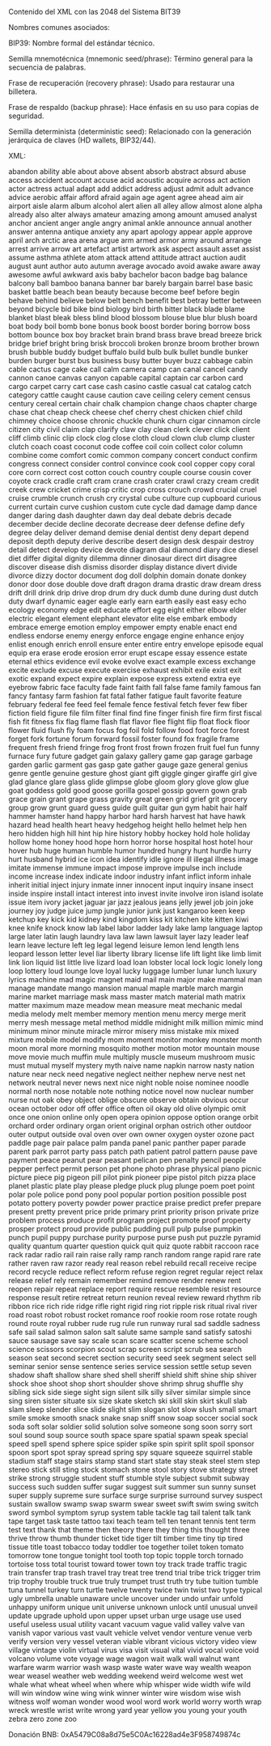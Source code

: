 Contenido del XML con las 2048 del Sistema BIT39

Nombres comunes asociados:

BIP39: Nombre formal del estándar técnico.

Semilla mnemotécnica (mnemonic seed/phrase): Término general para la secuencia de palabras.

Frase de recuperación (recovery phrase): Usado para restaurar una billetera.

Frase de respaldo (backup phrase): Hace énfasis en su uso para copias de seguridad.

Semilla determinista (deterministic seed): Relacionado con la generación jerárquica de claves (HD wallets, BIP32/44).

XML:

<?xml version="1.0" encoding="utf-8"?>
<resources>
    <string-array name="bip39_english">
        <item>abandon</item>
        <item>ability</item>
        <item>able</item>
        <item>about</item>
        <item>above</item>
        <item>absent</item>
        <item>absorb</item>
        <item>abstract</item>
        <item>absurd</item>
        <item>abuse</item>
        <item>access</item>
        <item>accident</item>
        <item>account</item>
        <item>accuse</item>
        <item>acid</item>
        <item>acoustic</item>
        <item>acquire</item>
        <item>across</item>
        <item>act</item>
        <item>action</item>
        <item>actor</item>
        <item>actress</item>
        <item>actual</item>
        <item>adapt</item>
        <item>add</item>
        <item>addict</item>
        <item>address</item>
        <item>adjust</item>
        <item>admit</item>
        <item>adult</item>
        <item>advance</item>
        <item>advice</item>
        <item>aerobic</item>
        <item>affair</item>
        <item>afford</item>
        <item>afraid</item>
        <item>again</item>
        <item>age</item>
        <item>agent</item>
        <item>agree</item>
        <item>ahead</item>
        <item>aim</item>
        <item>air</item>
        <item>airport</item>
        <item>aisle</item>
        <item>alarm</item>
        <item>album</item>
        <item>alcohol</item>
        <item>alert</item>
        <item>alien</item>
        <item>all</item>
        <item>alley</item>
        <item>allow</item>
        <item>almost</item>
        <item>alone</item>
        <item>alpha</item>
        <item>already</item>
        <item>also</item>
        <item>alter</item>
        <item>always</item>
        <item>amateur</item>
        <item>amazing</item>
        <item>among</item>
        <item>amount</item>
        <item>amused</item>
        <item>analyst</item>
        <item>anchor</item>
        <item>ancient</item>
        <item>anger</item>
        <item>angle</item>
        <item>angry</item>
        <item>animal</item>
        <item>ankle</item>
        <item>announce</item>
        <item>annual</item>
        <item>another</item>
        <item>answer</item>
        <item>antenna</item>
        <item>antique</item>
        <item>anxiety</item>
        <item>any</item>
        <item>apart</item>
        <item>apology</item>
        <item>appear</item>
        <item>apple</item>
        <item>approve</item>
        <item>april</item>
        <item>arch</item>
        <item>arctic</item>
        <item>area</item>
        <item>arena</item>
        <item>argue</item>
        <item>arm</item>
        <item>armed</item>
        <item>armor</item>
        <item>army</item>
        <item>around</item>
        <item>arrange</item>
        <item>arrest</item>
        <item>arrive</item>
        <item>arrow</item>
        <item>art</item>
        <item>artefact</item>
        <item>artist</item>
        <item>artwork</item>
        <item>ask</item>
        <item>aspect</item>
        <item>assault</item>
        <item>asset</item>
        <item>assist</item>
        <item>assume</item>
        <item>asthma</item>
        <item>athlete</item>
        <item>atom</item>
        <item>attack</item>
        <item>attend</item>
        <item>attitude</item>
        <item>attract</item>
        <item>auction</item>
        <item>audit</item>
        <item>august</item>
        <item>aunt</item>
        <item>author</item>
        <item>auto</item>
        <item>autumn</item>
        <item>average</item>
        <item>avocado</item>
        <item>avoid</item>
        <item>awake</item>
        <item>aware</item>
        <item>away</item>
        <item>awesome</item>
        <item>awful</item>
        <item>awkward</item>
        <item>axis</item>
        <item>baby</item>
        <item>bachelor</item>
        <item>bacon</item>
        <item>badge</item>
        <item>bag</item>
        <item>balance</item>
        <item>balcony</item>
        <item>ball</item>
        <item>bamboo</item>
        <item>banana</item>
        <item>banner</item>
        <item>bar</item>
        <item>barely</item>
        <item>bargain</item>
        <item>barrel</item>
        <item>base</item>
        <item>basic</item>
        <item>basket</item>
        <item>battle</item>
        <item>beach</item>
        <item>bean</item>
        <item>beauty</item>
        <item>because</item>
        <item>become</item>
        <item>beef</item>
        <item>before</item>
        <item>begin</item>
        <item>behave</item>
        <item>behind</item>
        <item>believe</item>
        <item>below</item>
        <item>belt</item>
        <item>bench</item>
        <item>benefit</item>
        <item>best</item>
        <item>betray</item>
        <item>better</item>
        <item>between</item>
        <item>beyond</item>
        <item>bicycle</item>
        <item>bid</item>
        <item>bike</item>
        <item>bind</item>
        <item>biology</item>
        <item>bird</item>
        <item>birth</item>
        <item>bitter</item>
        <item>black</item>
        <item>blade</item>
        <item>blame</item>
        <item>blanket</item>
        <item>blast</item>
        <item>bleak</item>
        <item>bless</item>
        <item>blind</item>
        <item>blood</item>
        <item>blossom</item>
        <item>blouse</item>
        <item>blue</item>
        <item>blur</item>
        <item>blush</item>
        <item>board</item>
        <item>boat</item>
        <item>body</item>
        <item>boil</item>
        <item>bomb</item>
        <item>bone</item>
        <item>bonus</item>
        <item>book</item>
        <item>boost</item>
        <item>border</item>
        <item>boring</item>
        <item>borrow</item>
        <item>boss</item>
        <item>bottom</item>
        <item>bounce</item>
        <item>box</item>
        <item>boy</item>
        <item>bracket</item>
        <item>brain</item>
        <item>brand</item>
        <item>brass</item>
        <item>brave</item>
        <item>bread</item>
        <item>breeze</item>
        <item>brick</item>
        <item>bridge</item>
        <item>brief</item>
        <item>bright</item>
        <item>bring</item>
        <item>brisk</item>
        <item>broccoli</item>
        <item>broken</item>
        <item>bronze</item>
        <item>broom</item>
        <item>brother</item>
        <item>brown</item>
        <item>brush</item>
        <item>bubble</item>
        <item>buddy</item>
        <item>budget</item>
        <item>buffalo</item>
        <item>build</item>
        <item>bulb</item>
        <item>bulk</item>
        <item>bullet</item>
        <item>bundle</item>
        <item>bunker</item>
        <item>burden</item>
        <item>burger</item>
        <item>burst</item>
        <item>bus</item>
        <item>business</item>
        <item>busy</item>
        <item>butter</item>
        <item>buyer</item>
        <item>buzz</item>
        <item>cabbage</item>
        <item>cabin</item>
        <item>cable</item>
        <item>cactus</item>
        <item>cage</item>
        <item>cake</item>
        <item>call</item>
        <item>calm</item>
        <item>camera</item>
        <item>camp</item>
        <item>can</item>
        <item>canal</item>
        <item>cancel</item>
        <item>candy</item>
        <item>cannon</item>
        <item>canoe</item>
        <item>canvas</item>
        <item>canyon</item>
        <item>capable</item>
        <item>capital</item>
        <item>captain</item>
        <item>car</item>
        <item>carbon</item>
        <item>card</item>
        <item>cargo</item>
        <item>carpet</item>
        <item>carry</item>
        <item>cart</item>
        <item>case</item>
        <item>cash</item>
        <item>casino</item>
        <item>castle</item>
        <item>casual</item>
        <item>cat</item>
        <item>catalog</item>
        <item>catch</item>
        <item>category</item>
        <item>cattle</item>
        <item>caught</item>
        <item>cause</item>
        <item>caution</item>
        <item>cave</item>
        <item>ceiling</item>
        <item>celery</item>
        <item>cement</item>
        <item>census</item>
        <item>century</item>
        <item>cereal</item>
        <item>certain</item>
        <item>chair</item>
        <item>chalk</item>
        <item>champion</item>
        <item>change</item>
        <item>chaos</item>
        <item>chapter</item>
        <item>charge</item>
        <item>chase</item>
        <item>chat</item>
        <item>cheap</item>
        <item>check</item>
        <item>cheese</item>
        <item>chef</item>
        <item>cherry</item>
        <item>chest</item>
        <item>chicken</item>
        <item>chief</item>
        <item>child</item>
        <item>chimney</item>
        <item>choice</item>
        <item>choose</item>
        <item>chronic</item>
        <item>chuckle</item>
        <item>chunk</item>
        <item>churn</item>
        <item>cigar</item>
        <item>cinnamon</item>
        <item>circle</item>
        <item>citizen</item>
        <item>city</item>
        <item>civil</item>
        <item>claim</item>
        <item>clap</item>
        <item>clarify</item>
        <item>claw</item>
        <item>clay</item>
        <item>clean</item>
        <item>clerk</item>
        <item>clever</item>
        <item>click</item>
        <item>client</item>
        <item>cliff</item>
        <item>climb</item>
        <item>clinic</item>
        <item>clip</item>
        <item>clock</item>
        <item>clog</item>
        <item>close</item>
        <item>cloth</item>
        <item>cloud</item>
        <item>clown</item>
        <item>club</item>
        <item>clump</item>
        <item>cluster</item>
        <item>clutch</item>
        <item>coach</item>
        <item>coast</item>
        <item>coconut</item>
        <item>code</item>
        <item>coffee</item>
        <item>coil</item>
        <item>coin</item>
        <item>collect</item>
        <item>color</item>
        <item>column</item>
        <item>combine</item>
        <item>come</item>
        <item>comfort</item>
        <item>comic</item>
        <item>common</item>
        <item>company</item>
        <item>concert</item>
        <item>conduct</item>
        <item>confirm</item>
        <item>congress</item>
        <item>connect</item>
        <item>consider</item>
        <item>control</item>
        <item>convince</item>
        <item>cook</item>
        <item>cool</item>
        <item>copper</item>
        <item>copy</item>
        <item>coral</item>
        <item>core</item>
        <item>corn</item>
        <item>correct</item>
        <item>cost</item>
        <item>cotton</item>
        <item>couch</item>
        <item>country</item>
        <item>couple</item>
        <item>course</item>
        <item>cousin</item>
        <item>cover</item>
        <item>coyote</item>
        <item>crack</item>
        <item>cradle</item>
        <item>craft</item>
        <item>cram</item>
        <item>crane</item>
        <item>crash</item>
        <item>crater</item>
        <item>crawl</item>
        <item>crazy</item>
        <item>cream</item>
        <item>credit</item>
        <item>creek</item>
        <item>crew</item>
        <item>cricket</item>
        <item>crime</item>
        <item>crisp</item>
        <item>critic</item>
        <item>crop</item>
        <item>cross</item>
        <item>crouch</item>
        <item>crowd</item>
        <item>crucial</item>
        <item>cruel</item>
        <item>cruise</item>
        <item>crumble</item>
        <item>crunch</item>
        <item>crush</item>
        <item>cry</item>
        <item>crystal</item>
        <item>cube</item>
        <item>culture</item>
        <item>cup</item>
        <item>cupboard</item>
        <item>curious</item>
        <item>current</item>
        <item>curtain</item>
        <item>curve</item>
        <item>cushion</item>
        <item>custom</item>
        <item>cute</item>
        <item>cycle</item>
        <item>dad</item>
        <item>damage</item>
        <item>damp</item>
        <item>dance</item>
        <item>danger</item>
        <item>daring</item>
        <item>dash</item>
        <item>daughter</item>
        <item>dawn</item>
        <item>day</item>
        <item>deal</item>
        <item>debate</item>
        <item>debris</item>
        <item>decade</item>
        <item>december</item>
        <item>decide</item>
        <item>decline</item>
        <item>decorate</item>
        <item>decrease</item>
        <item>deer</item>
        <item>defense</item>
        <item>define</item>
        <item>defy</item>
        <item>degree</item>
        <item>delay</item>
        <item>deliver</item>
        <item>demand</item>
        <item>demise</item>
        <item>denial</item>
        <item>dentist</item>
        <item>deny</item>
        <item>depart</item>
        <item>depend</item>
        <item>deposit</item>
        <item>depth</item>
        <item>deputy</item>
        <item>derive</item>
        <item>describe</item>
        <item>desert</item>
        <item>design</item>
        <item>desk</item>
        <item>despair</item>
        <item>destroy</item>
        <item>detail</item>
        <item>detect</item>
        <item>develop</item>
        <item>device</item>
        <item>devote</item>
        <item>diagram</item>
        <item>dial</item>
        <item>diamond</item>
        <item>diary</item>
        <item>dice</item>
        <item>diesel</item>
        <item>diet</item>
        <item>differ</item>
        <item>digital</item>
        <item>dignity</item>
        <item>dilemma</item>
        <item>dinner</item>
        <item>dinosaur</item>
        <item>direct</item>
        <item>dirt</item>
        <item>disagree</item>
        <item>discover</item>
        <item>disease</item>
        <item>dish</item>
        <item>dismiss</item>
        <item>disorder</item>
        <item>display</item>
        <item>distance</item>
        <item>divert</item>
        <item>divide</item>
        <item>divorce</item>
        <item>dizzy</item>
        <item>doctor</item>
        <item>document</item>
        <item>dog</item>
        <item>doll</item>
        <item>dolphin</item>
        <item>domain</item>
        <item>donate</item>
        <item>donkey</item>
        <item>donor</item>
        <item>door</item>
        <item>dose</item>
        <item>double</item>
        <item>dove</item>
        <item>draft</item>
        <item>dragon</item>
        <item>drama</item>
        <item>drastic</item>
        <item>draw</item>
        <item>dream</item>
        <item>dress</item>
        <item>drift</item>
        <item>drill</item>
        <item>drink</item>
        <item>drip</item>
        <item>drive</item>
        <item>drop</item>
        <item>drum</item>
        <item>dry</item>
        <item>duck</item>
        <item>dumb</item>
        <item>dune</item>
        <item>during</item>
        <item>dust</item>
        <item>dutch</item>
        <item>duty</item>
        <item>dwarf</item>
        <item>dynamic</item>
        <item>eager</item>
        <item>eagle</item>
        <item>early</item>
        <item>earn</item>
        <item>earth</item>
        <item>easily</item>
        <item>east</item>
        <item>easy</item>
        <item>echo</item>
        <item>ecology</item>
        <item>economy</item>
        <item>edge</item>
        <item>edit</item>
        <item>educate</item>
        <item>effort</item>
        <item>egg</item>
        <item>eight</item>
        <item>either</item>
        <item>elbow</item>
        <item>elder</item>
        <item>electric</item>
        <item>elegant</item>
        <item>element</item>
        <item>elephant</item>
        <item>elevator</item>
        <item>elite</item>
        <item>else</item>
        <item>embark</item>
        <item>embody</item>
        <item>embrace</item>
        <item>emerge</item>
        <item>emotion</item>
        <item>employ</item>
        <item>empower</item>
        <item>empty</item>
        <item>enable</item>
        <item>enact</item>
        <item>end</item>
        <item>endless</item>
        <item>endorse</item>
        <item>enemy</item>
        <item>energy</item>
        <item>enforce</item>
        <item>engage</item>
        <item>engine</item>
        <item>enhance</item>
        <item>enjoy</item>
        <item>enlist</item>
        <item>enough</item>
        <item>enrich</item>
        <item>enroll</item>
        <item>ensure</item>
        <item>enter</item>
        <item>entire</item>
        <item>entry</item>
        <item>envelope</item>
        <item>episode</item>
        <item>equal</item>
        <item>equip</item>
        <item>era</item>
        <item>erase</item>
        <item>erode</item>
        <item>erosion</item>
        <item>error</item>
        <item>erupt</item>
        <item>escape</item>
        <item>essay</item>
        <item>essence</item>
        <item>estate</item>
        <item>eternal</item>
        <item>ethics</item>
        <item>evidence</item>
        <item>evil</item>
        <item>evoke</item>
        <item>evolve</item>
        <item>exact</item>
        <item>example</item>
        <item>excess</item>
        <item>exchange</item>
        <item>excite</item>
        <item>exclude</item>
        <item>excuse</item>
        <item>execute</item>
        <item>exercise</item>
        <item>exhaust</item>
        <item>exhibit</item>
        <item>exile</item>
        <item>exist</item>
        <item>exit</item>
        <item>exotic</item>
        <item>expand</item>
        <item>expect</item>
        <item>expire</item>
        <item>explain</item>
        <item>expose</item>
        <item>express</item>
        <item>extend</item>
        <item>extra</item>
        <item>eye</item>
        <item>eyebrow</item>
        <item>fabric</item>
        <item>face</item>
        <item>faculty</item>
        <item>fade</item>
        <item>faint</item>
        <item>faith</item>
        <item>fall</item>
        <item>false</item>
        <item>fame</item>
        <item>family</item>
        <item>famous</item>
        <item>fan</item>
        <item>fancy</item>
        <item>fantasy</item>
        <item>farm</item>
        <item>fashion</item>
        <item>fat</item>
        <item>fatal</item>
        <item>father</item>
        <item>fatigue</item>
        <item>fault</item>
        <item>favorite</item>
        <item>feature</item>
        <item>february</item>
        <item>federal</item>
        <item>fee</item>
        <item>feed</item>
        <item>feel</item>
        <item>female</item>
        <item>fence</item>
        <item>festival</item>
        <item>fetch</item>
        <item>fever</item>
        <item>few</item>
        <item>fiber</item>
        <item>fiction</item>
        <item>field</item>
        <item>figure</item>
        <item>file</item>
        <item>film</item>
        <item>filter</item>
        <item>final</item>
        <item>find</item>
        <item>fine</item>
        <item>finger</item>
        <item>finish</item>
        <item>fire</item>
        <item>firm</item>
        <item>first</item>
        <item>fiscal</item>
        <item>fish</item>
        <item>fit</item>
        <item>fitness</item>
        <item>fix</item>
        <item>flag</item>
        <item>flame</item>
        <item>flash</item>
        <item>flat</item>
        <item>flavor</item>
        <item>flee</item>
        <item>flight</item>
        <item>flip</item>
        <item>float</item>
        <item>flock</item>
        <item>floor</item>
        <item>flower</item>
        <item>fluid</item>
        <item>flush</item>
        <item>fly</item>
        <item>foam</item>
        <item>focus</item>
        <item>fog</item>
        <item>foil</item>
        <item>fold</item>
        <item>follow</item>
        <item>food</item>
        <item>foot</item>
        <item>force</item>
        <item>forest</item>
        <item>forget</item>
        <item>fork</item>
        <item>fortune</item>
        <item>forum</item>
        <item>forward</item>
        <item>fossil</item>
        <item>foster</item>
        <item>found</item>
        <item>fox</item>
        <item>fragile</item>
        <item>frame</item>
        <item>frequent</item>
        <item>fresh</item>
        <item>friend</item>
        <item>fringe</item>
        <item>frog</item>
        <item>front</item>
        <item>frost</item>
        <item>frown</item>
        <item>frozen</item>
        <item>fruit</item>
        <item>fuel</item>
        <item>fun</item>
        <item>funny</item>
        <item>furnace</item>
        <item>fury</item>
        <item>future</item>
        <item>gadget</item>
        <item>gain</item>
        <item>galaxy</item>
        <item>gallery</item>
        <item>game</item>
        <item>gap</item>
        <item>garage</item>
        <item>garbage</item>
        <item>garden</item>
        <item>garlic</item>
        <item>garment</item>
        <item>gas</item>
        <item>gasp</item>
        <item>gate</item>
        <item>gather</item>
        <item>gauge</item>
        <item>gaze</item>
        <item>general</item>
        <item>genius</item>
        <item>genre</item>
        <item>gentle</item>
        <item>genuine</item>
        <item>gesture</item>
        <item>ghost</item>
        <item>giant</item>
        <item>gift</item>
        <item>giggle</item>
        <item>ginger</item>
        <item>giraffe</item>
        <item>girl</item>
        <item>give</item>
        <item>glad</item>
        <item>glance</item>
        <item>glare</item>
        <item>glass</item>
        <item>glide</item>
        <item>glimpse</item>
        <item>globe</item>
        <item>gloom</item>
        <item>glory</item>
        <item>glove</item>
        <item>glow</item>
        <item>glue</item>
        <item>goat</item>
        <item>goddess</item>
        <item>gold</item>
        <item>good</item>
        <item>goose</item>
        <item>gorilla</item>
        <item>gospel</item>
        <item>gossip</item>
        <item>govern</item>
        <item>gown</item>
        <item>grab</item>
        <item>grace</item>
        <item>grain</item>
        <item>grant</item>
        <item>grape</item>
        <item>grass</item>
        <item>gravity</item>
        <item>great</item>
        <item>green</item>
        <item>grid</item>
        <item>grief</item>
        <item>grit</item>
        <item>grocery</item>
        <item>group</item>
        <item>grow</item>
        <item>grunt</item>
        <item>guard</item>
        <item>guess</item>
        <item>guide</item>
        <item>guilt</item>
        <item>guitar</item>
        <item>gun</item>
        <item>gym</item>
        <item>habit</item>
        <item>hair</item>
        <item>half</item>
        <item>hammer</item>
        <item>hamster</item>
        <item>hand</item>
        <item>happy</item>
        <item>harbor</item>
        <item>hard</item>
        <item>harsh</item>
        <item>harvest</item>
        <item>hat</item>
        <item>have</item>
        <item>hawk</item>
        <item>hazard</item>
        <item>head</item>
        <item>health</item>
        <item>heart</item>
        <item>heavy</item>
        <item>hedgehog</item>
        <item>height</item>
        <item>hello</item>
        <item>helmet</item>
        <item>help</item>
        <item>hen</item>
        <item>hero</item>
        <item>hidden</item>
        <item>high</item>
        <item>hill</item>
        <item>hint</item>
        <item>hip</item>
        <item>hire</item>
        <item>history</item>
        <item>hobby</item>
        <item>hockey</item>
        <item>hold</item>
        <item>hole</item>
        <item>holiday</item>
        <item>hollow</item>
        <item>home</item>
        <item>honey</item>
        <item>hood</item>
        <item>hope</item>
        <item>horn</item>
        <item>horror</item>
        <item>horse</item>
        <item>hospital</item>
        <item>host</item>
        <item>hotel</item>
        <item>hour</item>
        <item>hover</item>
        <item>hub</item>
        <item>huge</item>
        <item>human</item>
        <item>humble</item>
        <item>humor</item>
        <item>hundred</item>
        <item>hungry</item>
        <item>hunt</item>
        <item>hurdle</item>
        <item>hurry</item>
        <item>hurt</item>
        <item>husband</item>
        <item>hybrid</item>
        <item>ice</item>
        <item>icon</item>
        <item>idea</item>
        <item>identify</item>
        <item>idle</item>
        <item>ignore</item>
        <item>ill</item>
        <item>illegal</item>
        <item>illness</item>
        <item>image</item>
        <item>imitate</item>
        <item>immense</item>
        <item>immune</item>
        <item>impact</item>
        <item>impose</item>
        <item>improve</item>
        <item>impulse</item>
        <item>inch</item>
        <item>include</item>
        <item>income</item>
        <item>increase</item>
        <item>index</item>
        <item>indicate</item>
        <item>indoor</item>
        <item>industry</item>
        <item>infant</item>
        <item>inflict</item>
        <item>inform</item>
        <item>inhale</item>
        <item>inherit</item>
        <item>initial</item>
        <item>inject</item>
        <item>injury</item>
        <item>inmate</item>
        <item>inner</item>
        <item>innocent</item>
        <item>input</item>
        <item>inquiry</item>
        <item>insane</item>
        <item>insect</item>
        <item>inside</item>
        <item>inspire</item>
        <item>install</item>
        <item>intact</item>
        <item>interest</item>
        <item>into</item>
        <item>invest</item>
        <item>invite</item>
        <item>involve</item>
        <item>iron</item>
        <item>island</item>
        <item>isolate</item>
        <item>issue</item>
        <item>item</item>
        <item>ivory</item>
        <item>jacket</item>
        <item>jaguar</item>
        <item>jar</item>
        <item>jazz</item>
        <item>jealous</item>
        <item>jeans</item>
        <item>jelly</item>
        <item>jewel</item>
        <item>job</item>
        <item>join</item>
        <item>joke</item>
        <item>journey</item>
        <item>joy</item>
        <item>judge</item>
        <item>juice</item>
        <item>jump</item>
        <item>jungle</item>
        <item>junior</item>
        <item>junk</item>
        <item>just</item>
        <item>kangaroo</item>
        <item>keen</item>
        <item>keep</item>
        <item>ketchup</item>
        <item>key</item>
        <item>kick</item>
        <item>kid</item>
        <item>kidney</item>
        <item>kind</item>
        <item>kingdom</item>
        <item>kiss</item>
        <item>kit</item>
        <item>kitchen</item>
        <item>kite</item>
        <item>kitten</item>
        <item>kiwi</item>
        <item>knee</item>
        <item>knife</item>
        <item>knock</item>
        <item>know</item>
        <item>lab</item>
        <item>label</item>
        <item>labor</item>
        <item>ladder</item>
        <item>lady</item>
        <item>lake</item>
        <item>lamp</item>
        <item>language</item>
        <item>laptop</item>
        <item>large</item>
        <item>later</item>
        <item>latin</item>
        <item>laugh</item>
        <item>laundry</item>
        <item>lava</item>
        <item>law</item>
        <item>lawn</item>
        <item>lawsuit</item>
        <item>layer</item>
        <item>lazy</item>
        <item>leader</item>
        <item>leaf</item>
        <item>learn</item>
        <item>leave</item>
        <item>lecture</item>
        <item>left</item>
        <item>leg</item>
        <item>legal</item>
        <item>legend</item>
        <item>leisure</item>
        <item>lemon</item>
        <item>lend</item>
        <item>length</item>
        <item>lens</item>
        <item>leopard</item>
        <item>lesson</item>
        <item>letter</item>
        <item>level</item>
        <item>liar</item>
        <item>liberty</item>
        <item>library</item>
        <item>license</item>
        <item>life</item>
        <item>lift</item>
        <item>light</item>
        <item>like</item>
        <item>limb</item>
        <item>limit</item>
        <item>link</item>
        <item>lion</item>
        <item>liquid</item>
        <item>list</item>
        <item>little</item>
        <item>live</item>
        <item>lizard</item>
        <item>load</item>
        <item>loan</item>
        <item>lobster</item>
        <item>local</item>
        <item>lock</item>
        <item>logic</item>
        <item>lonely</item>
        <item>long</item>
        <item>loop</item>
        <item>lottery</item>
        <item>loud</item>
        <item>lounge</item>
        <item>love</item>
        <item>loyal</item>
        <item>lucky</item>
        <item>luggage</item>
        <item>lumber</item>
        <item>lunar</item>
        <item>lunch</item>
        <item>luxury</item>
        <item>lyrics</item>
        <item>machine</item>
        <item>mad</item>
        <item>magic</item>
        <item>magnet</item>
        <item>maid</item>
        <item>mail</item>
        <item>main</item>
        <item>major</item>
        <item>make</item>
        <item>mammal</item>
        <item>man</item>
        <item>manage</item>
        <item>mandate</item>
        <item>mango</item>
        <item>mansion</item>
        <item>manual</item>
        <item>maple</item>
        <item>marble</item>
        <item>march</item>
        <item>margin</item>
        <item>marine</item>
        <item>market</item>
        <item>marriage</item>
        <item>mask</item>
        <item>mass</item>
        <item>master</item>
        <item>match</item>
        <item>material</item>
        <item>math</item>
        <item>matrix</item>
        <item>matter</item>
        <item>maximum</item>
        <item>maze</item>
        <item>meadow</item>
        <item>mean</item>
        <item>measure</item>
        <item>meat</item>
        <item>mechanic</item>
        <item>medal</item>
        <item>media</item>
        <item>melody</item>
        <item>melt</item>
        <item>member</item>
        <item>memory</item>
        <item>mention</item>
        <item>menu</item>
        <item>mercy</item>
        <item>merge</item>
        <item>merit</item>
        <item>merry</item>
        <item>mesh</item>
        <item>message</item>
        <item>metal</item>
        <item>method</item>
        <item>middle</item>
        <item>midnight</item>
        <item>milk</item>
        <item>million</item>
        <item>mimic</item>
        <item>mind</item>
        <item>minimum</item>
        <item>minor</item>
        <item>minute</item>
        <item>miracle</item>
        <item>mirror</item>
        <item>misery</item>
        <item>miss</item>
        <item>mistake</item>
        <item>mix</item>
        <item>mixed</item>
        <item>mixture</item>
        <item>mobile</item>
        <item>model</item>
        <item>modify</item>
        <item>mom</item>
        <item>moment</item>
        <item>monitor</item>
        <item>monkey</item>
        <item>monster</item>
        <item>month</item>
        <item>moon</item>
        <item>moral</item>
        <item>more</item>
        <item>morning</item>
        <item>mosquito</item>
        <item>mother</item>
        <item>motion</item>
        <item>motor</item>
        <item>mountain</item>
        <item>mouse</item>
        <item>move</item>
        <item>movie</item>
        <item>much</item>
        <item>muffin</item>
        <item>mule</item>
        <item>multiply</item>
        <item>muscle</item>
        <item>museum</item>
        <item>mushroom</item>
        <item>music</item>
        <item>must</item>
        <item>mutual</item>
        <item>myself</item>
        <item>mystery</item>
        <item>myth</item>
        <item>naive</item>
        <item>name</item>
        <item>napkin</item>
        <item>narrow</item>
        <item>nasty</item>
        <item>nation</item>
        <item>nature</item>
        <item>near</item>
        <item>neck</item>
        <item>need</item>
        <item>negative</item>
        <item>neglect</item>
        <item>neither</item>
        <item>nephew</item>
        <item>nerve</item>
        <item>nest</item>
        <item>net</item>
        <item>network</item>
        <item>neutral</item>
        <item>never</item>
        <item>news</item>
        <item>next</item>
        <item>nice</item>
        <item>night</item>
        <item>noble</item>
        <item>noise</item>
        <item>nominee</item>
        <item>noodle</item>
        <item>normal</item>
        <item>north</item>
        <item>nose</item>
        <item>notable</item>
        <item>note</item>
        <item>nothing</item>
        <item>notice</item>
        <item>novel</item>
        <item>now</item>
        <item>nuclear</item>
        <item>number</item>
        <item>nurse</item>
        <item>nut</item>
        <item>oak</item>
        <item>obey</item>
        <item>object</item>
        <item>oblige</item>
        <item>obscure</item>
        <item>observe</item>
        <item>obtain</item>
        <item>obvious</item>
        <item>occur</item>
        <item>ocean</item>
        <item>october</item>
        <item>odor</item>
        <item>off</item>
        <item>offer</item>
        <item>office</item>
        <item>often</item>
        <item>oil</item>
        <item>okay</item>
        <item>old</item>
        <item>olive</item>
        <item>olympic</item>
        <item>omit</item>
        <item>once</item>
        <item>one</item>
        <item>onion</item>
        <item>online</item>
        <item>only</item>
        <item>open</item>
        <item>opera</item>
        <item>opinion</item>
        <item>oppose</item>
        <item>option</item>
        <item>orange</item>
        <item>orbit</item>
        <item>orchard</item>
        <item>order</item>
        <item>ordinary</item>
        <item>organ</item>
        <item>orient</item>
        <item>original</item>
        <item>orphan</item>
        <item>ostrich</item>
        <item>other</item>
        <item>outdoor</item>
        <item>outer</item>
        <item>output</item>
        <item>outside</item>
        <item>oval</item>
        <item>oven</item>
        <item>over</item>
        <item>own</item>
        <item>owner</item>
        <item>oxygen</item>
        <item>oyster</item>
        <item>ozone</item>
        <item>pact</item>
        <item>paddle</item>
        <item>page</item>
        <item>pair</item>
        <item>palace</item>
        <item>palm</item>
        <item>panda</item>
        <item>panel</item>
        <item>panic</item>
        <item>panther</item>
        <item>paper</item>
        <item>parade</item>
        <item>parent</item>
        <item>park</item>
        <item>parrot</item>
        <item>party</item>
        <item>pass</item>
        <item>patch</item>
        <item>path</item>
        <item>patient</item>
        <item>patrol</item>
        <item>pattern</item>
        <item>pause</item>
        <item>pave</item>
        <item>payment</item>
        <item>peace</item>
        <item>peanut</item>
        <item>pear</item>
        <item>peasant</item>
        <item>pelican</item>
        <item>pen</item>
        <item>penalty</item>
        <item>pencil</item>
        <item>people</item>
        <item>pepper</item>
        <item>perfect</item>
        <item>permit</item>
        <item>person</item>
        <item>pet</item>
        <item>phone</item>
        <item>photo</item>
        <item>phrase</item>
        <item>physical</item>
        <item>piano</item>
        <item>picnic</item>
        <item>picture</item>
        <item>piece</item>
        <item>pig</item>
        <item>pigeon</item>
        <item>pill</item>
        <item>pilot</item>
        <item>pink</item>
        <item>pioneer</item>
        <item>pipe</item>
        <item>pistol</item>
        <item>pitch</item>
        <item>pizza</item>
        <item>place</item>
        <item>planet</item>
        <item>plastic</item>
        <item>plate</item>
        <item>play</item>
        <item>please</item>
        <item>pledge</item>
        <item>pluck</item>
        <item>plug</item>
        <item>plunge</item>
        <item>poem</item>
        <item>poet</item>
        <item>point</item>
        <item>polar</item>
        <item>pole</item>
        <item>police</item>
        <item>pond</item>
        <item>pony</item>
        <item>pool</item>
        <item>popular</item>
        <item>portion</item>
        <item>position</item>
        <item>possible</item>
        <item>post</item>
        <item>potato</item>
        <item>pottery</item>
        <item>poverty</item>
        <item>powder</item>
        <item>power</item>
        <item>practice</item>
        <item>praise</item>
        <item>predict</item>
        <item>prefer</item>
        <item>prepare</item>
        <item>present</item>
        <item>pretty</item>
        <item>prevent</item>
        <item>price</item>
        <item>pride</item>
        <item>primary</item>
        <item>print</item>
        <item>priority</item>
        <item>prison</item>
        <item>private</item>
        <item>prize</item>
        <item>problem</item>
        <item>process</item>
        <item>produce</item>
        <item>profit</item>
        <item>program</item>
        <item>project</item>
        <item>promote</item>
        <item>proof</item>
        <item>property</item>
        <item>prosper</item>
        <item>protect</item>
        <item>proud</item>
        <item>provide</item>
        <item>public</item>
        <item>pudding</item>
        <item>pull</item>
        <item>pulp</item>
        <item>pulse</item>
        <item>pumpkin</item>
        <item>punch</item>
        <item>pupil</item>
        <item>puppy</item>
        <item>purchase</item>
        <item>purity</item>
        <item>purpose</item>
        <item>purse</item>
        <item>push</item>
        <item>put</item>
        <item>puzzle</item>
        <item>pyramid</item>
        <item>quality</item>
        <item>quantum</item>
        <item>quarter</item>
        <item>question</item>
        <item>quick</item>
        <item>quit</item>
        <item>quiz</item>
        <item>quote</item>
        <item>rabbit</item>
        <item>raccoon</item>
        <item>race</item>
        <item>rack</item>
        <item>radar</item>
        <item>radio</item>
        <item>rail</item>
        <item>rain</item>
        <item>raise</item>
        <item>rally</item>
        <item>ramp</item>
        <item>ranch</item>
        <item>random</item>
        <item>range</item>
        <item>rapid</item>
        <item>rare</item>
        <item>rate</item>
        <item>rather</item>
        <item>raven</item>
        <item>raw</item>
        <item>razor</item>
        <item>ready</item>
        <item>real</item>
        <item>reason</item>
        <item>rebel</item>
        <item>rebuild</item>
        <item>recall</item>
        <item>receive</item>
        <item>recipe</item>
        <item>record</item>
        <item>recycle</item>
        <item>reduce</item>
        <item>reflect</item>
        <item>reform</item>
        <item>refuse</item>
        <item>region</item>
        <item>regret</item>
        <item>regular</item>
        <item>reject</item>
        <item>relax</item>
        <item>release</item>
        <item>relief</item>
        <item>rely</item>
        <item>remain</item>
        <item>remember</item>
        <item>remind</item>
        <item>remove</item>
        <item>render</item>
        <item>renew</item>
        <item>rent</item>
        <item>reopen</item>
        <item>repair</item>
        <item>repeat</item>
        <item>replace</item>
        <item>report</item>
        <item>require</item>
        <item>rescue</item>
        <item>resemble</item>
        <item>resist</item>
        <item>resource</item>
        <item>response</item>
        <item>result</item>
        <item>retire</item>
        <item>retreat</item>
        <item>return</item>
        <item>reunion</item>
        <item>reveal</item>
        <item>review</item>
        <item>reward</item>
        <item>rhythm</item>
        <item>rib</item>
        <item>ribbon</item>
        <item>rice</item>
        <item>rich</item>
        <item>ride</item>
        <item>ridge</item>
        <item>rifle</item>
        <item>right</item>
        <item>rigid</item>
        <item>ring</item>
        <item>riot</item>
        <item>ripple</item>
        <item>risk</item>
        <item>ritual</item>
        <item>rival</item>
        <item>river</item>
        <item>road</item>
        <item>roast</item>
        <item>robot</item>
        <item>robust</item>
        <item>rocket</item>
        <item>romance</item>
        <item>roof</item>
        <item>rookie</item>
        <item>room</item>
        <item>rose</item>
        <item>rotate</item>
        <item>rough</item>
        <item>round</item>
        <item>route</item>
        <item>royal</item>
        <item>rubber</item>
        <item>rude</item>
        <item>rug</item>
        <item>rule</item>
        <item>run</item>
        <item>runway</item>
        <item>rural</item>
        <item>sad</item>
        <item>saddle</item>
        <item>sadness</item>
        <item>safe</item>
        <item>sail</item>
        <item>salad</item>
        <item>salmon</item>
        <item>salon</item>
        <item>salt</item>
        <item>salute</item>
        <item>same</item>
        <item>sample</item>
        <item>sand</item>
        <item>satisfy</item>
        <item>satoshi</item>
        <item>sauce</item>
        <item>sausage</item>
        <item>save</item>
        <item>say</item>
        <item>scale</item>
        <item>scan</item>
        <item>scare</item>
        <item>scatter</item>
        <item>scene</item>
        <item>scheme</item>
        <item>school</item>
        <item>science</item>
        <item>scissors</item>
        <item>scorpion</item>
        <item>scout</item>
        <item>scrap</item>
        <item>screen</item>
        <item>script</item>
        <item>scrub</item>
        <item>sea</item>
        <item>search</item>
        <item>season</item>
        <item>seat</item>
        <item>second</item>
        <item>secret</item>
        <item>section</item>
        <item>security</item>
        <item>seed</item>
        <item>seek</item>
        <item>segment</item>
        <item>select</item>
        <item>sell</item>
        <item>seminar</item>
        <item>senior</item>
        <item>sense</item>
        <item>sentence</item>
        <item>series</item>
        <item>service</item>
        <item>session</item>
        <item>settle</item>
        <item>setup</item>
        <item>seven</item>
        <item>shadow</item>
        <item>shaft</item>
        <item>shallow</item>
        <item>share</item>
        <item>shed</item>
        <item>shell</item>
        <item>sheriff</item>
        <item>shield</item>
        <item>shift</item>
        <item>shine</item>
        <item>ship</item>
        <item>shiver</item>
        <item>shock</item>
        <item>shoe</item>
        <item>shoot</item>
        <item>shop</item>
        <item>short</item>
        <item>shoulder</item>
        <item>shove</item>
        <item>shrimp</item>
        <item>shrug</item>
        <item>shuffle</item>
        <item>shy</item>
        <item>sibling</item>
        <item>sick</item>
        <item>side</item>
        <item>siege</item>
        <item>sight</item>
        <item>sign</item>
        <item>silent</item>
        <item>silk</item>
        <item>silly</item>
        <item>silver</item>
        <item>similar</item>
        <item>simple</item>
        <item>since</item>
        <item>sing</item>
        <item>siren</item>
        <item>sister</item>
        <item>situate</item>
        <item>six</item>
        <item>size</item>
        <item>skate</item>
        <item>sketch</item>
        <item>ski</item>
        <item>skill</item>
        <item>skin</item>
        <item>skirt</item>
        <item>skull</item>
        <item>slab</item>
        <item>slam</item>
        <item>sleep</item>
        <item>slender</item>
        <item>slice</item>
        <item>slide</item>
        <item>slight</item>
        <item>slim</item>
        <item>slogan</item>
        <item>slot</item>
        <item>slow</item>
        <item>slush</item>
        <item>small</item>
        <item>smart</item>
        <item>smile</item>
        <item>smoke</item>
        <item>smooth</item>
        <item>snack</item>
        <item>snake</item>
        <item>snap</item>
        <item>sniff</item>
        <item>snow</item>
        <item>soap</item>
        <item>soccer</item>
        <item>social</item>
        <item>sock</item>
        <item>soda</item>
        <item>soft</item>
        <item>solar</item>
        <item>soldier</item>
        <item>solid</item>
        <item>solution</item>
        <item>solve</item>
        <item>someone</item>
        <item>song</item>
        <item>soon</item>
        <item>sorry</item>
        <item>sort</item>
        <item>soul</item>
        <item>sound</item>
        <item>soup</item>
        <item>source</item>
        <item>south</item>
        <item>space</item>
        <item>spare</item>
        <item>spatial</item>
        <item>spawn</item>
        <item>speak</item>
        <item>special</item>
        <item>speed</item>
        <item>spell</item>
        <item>spend</item>
        <item>sphere</item>
        <item>spice</item>
        <item>spider</item>
        <item>spike</item>
        <item>spin</item>
        <item>spirit</item>
        <item>split</item>
        <item>spoil</item>
        <item>sponsor</item>
        <item>spoon</item>
        <item>sport</item>
        <item>spot</item>
        <item>spray</item>
        <item>spread</item>
        <item>spring</item>
        <item>spy</item>
        <item>square</item>
        <item>squeeze</item>
        <item>squirrel</item>
        <item>stable</item>
        <item>stadium</item>
        <item>staff</item>
        <item>stage</item>
        <item>stairs</item>
        <item>stamp</item>
        <item>stand</item>
        <item>start</item>
        <item>state</item>
        <item>stay</item>
        <item>steak</item>
        <item>steel</item>
        <item>stem</item>
        <item>step</item>
        <item>stereo</item>
        <item>stick</item>
        <item>still</item>
        <item>sting</item>
        <item>stock</item>
        <item>stomach</item>
        <item>stone</item>
        <item>stool</item>
        <item>story</item>
        <item>stove</item>
        <item>strategy</item>
        <item>street</item>
        <item>strike</item>
        <item>strong</item>
        <item>struggle</item>
        <item>student</item>
        <item>stuff</item>
        <item>stumble</item>
        <item>style</item>
        <item>subject</item>
        <item>submit</item>
        <item>subway</item>
        <item>success</item>
        <item>such</item>
        <item>sudden</item>
        <item>suffer</item>
        <item>sugar</item>
        <item>suggest</item>
        <item>suit</item>
        <item>summer</item>
        <item>sun</item>
        <item>sunny</item>
        <item>sunset</item>
        <item>super</item>
        <item>supply</item>
        <item>supreme</item>
        <item>sure</item>
        <item>surface</item>
        <item>surge</item>
        <item>surprise</item>
        <item>surround</item>
        <item>survey</item>
        <item>suspect</item>
        <item>sustain</item>
        <item>swallow</item>
        <item>swamp</item>
        <item>swap</item>
        <item>swarm</item>
        <item>swear</item>
        <item>sweet</item>
        <item>swift</item>
        <item>swim</item>
        <item>swing</item>
        <item>switch</item>
        <item>sword</item>
        <item>symbol</item>
        <item>symptom</item>
        <item>syrup</item>
        <item>system</item>
        <item>table</item>
        <item>tackle</item>
        <item>tag</item>
        <item>tail</item>
        <item>talent</item>
        <item>talk</item>
        <item>tank</item>
        <item>tape</item>
        <item>target</item>
        <item>task</item>
        <item>taste</item>
        <item>tattoo</item>
        <item>taxi</item>
        <item>teach</item>
        <item>team</item>
        <item>tell</item>
        <item>ten</item>
        <item>tenant</item>
        <item>tennis</item>
        <item>tent</item>
        <item>term</item>
        <item>test</item>
        <item>text</item>
        <item>thank</item>
        <item>that</item>
        <item>theme</item>
        <item>then</item>
        <item>theory</item>
        <item>there</item>
        <item>they</item>
        <item>thing</item>
        <item>this</item>
        <item>thought</item>
        <item>three</item>
        <item>thrive</item>
        <item>throw</item>
        <item>thumb</item>
        <item>thunder</item>
        <item>ticket</item>
        <item>tide</item>
        <item>tiger</item>
        <item>tilt</item>
        <item>timber</item>
        <item>time</item>
        <item>tiny</item>
        <item>tip</item>
        <item>tired</item>
        <item>tissue</item>
        <item>title</item>
        <item>toast</item>
        <item>tobacco</item>
        <item>today</item>
        <item>toddler</item>
        <item>toe</item>
        <item>together</item>
        <item>toilet</item>
        <item>token</item>
        <item>tomato</item>
        <item>tomorrow</item>
        <item>tone</item>
        <item>tongue</item>
        <item>tonight</item>
        <item>tool</item>
        <item>tooth</item>
        <item>top</item>
        <item>topic</item>
        <item>topple</item>
        <item>torch</item>
        <item>tornado</item>
        <item>tortoise</item>
        <item>toss</item>
        <item>total</item>
        <item>tourist</item>
        <item>toward</item>
        <item>tower</item>
        <item>town</item>
        <item>toy</item>
        <item>track</item>
        <item>trade</item>
        <item>traffic</item>
        <item>tragic</item>
        <item>train</item>
        <item>transfer</item>
        <item>trap</item>
        <item>trash</item>
        <item>travel</item>
        <item>tray</item>
        <item>treat</item>
        <item>tree</item>
        <item>trend</item>
        <item>trial</item>
        <item>tribe</item>
        <item>trick</item>
        <item>trigger</item>
        <item>trim</item>
        <item>trip</item>
        <item>trophy</item>
        <item>trouble</item>
        <item>truck</item>
        <item>true</item>
        <item>truly</item>
        <item>trumpet</item>
        <item>trust</item>
        <item>truth</item>
        <item>try</item>
        <item>tube</item>
        <item>tuition</item>
        <item>tumble</item>
        <item>tuna</item>
        <item>tunnel</item>
        <item>turkey</item>
        <item>turn</item>
        <item>turtle</item>
        <item>twelve</item>
        <item>twenty</item>
        <item>twice</item>
        <item>twin</item>
        <item>twist</item>
        <item>two</item>
        <item>type</item>
        <item>typical</item>
        <item>ugly</item>
        <item>umbrella</item>
        <item>unable</item>
        <item>unaware</item>
        <item>uncle</item>
        <item>uncover</item>
        <item>under</item>
        <item>undo</item>
        <item>unfair</item>
        <item>unfold</item>
        <item>unhappy</item>
        <item>uniform</item>
        <item>unique</item>
        <item>unit</item>
        <item>universe</item>
        <item>unknown</item>
        <item>unlock</item>
        <item>until</item>
        <item>unusual</item>
        <item>unveil</item>
        <item>update</item>
        <item>upgrade</item>
        <item>uphold</item>
        <item>upon</item>
        <item>upper</item>
        <item>upset</item>
        <item>urban</item>
        <item>urge</item>
        <item>usage</item>
        <item>use</item>
        <item>used</item>
        <item>useful</item>
        <item>useless</item>
        <item>usual</item>
        <item>utility</item>
        <item>vacant</item>
        <item>vacuum</item>
        <item>vague</item>
        <item>valid</item>
        <item>valley</item>
        <item>valve</item>
        <item>van</item>
        <item>vanish</item>
        <item>vapor</item>
        <item>various</item>
        <item>vast</item>
        <item>vault</item>
        <item>vehicle</item>
        <item>velvet</item>
        <item>vendor</item>
        <item>venture</item>
        <item>venue</item>
        <item>verb</item>
        <item>verify</item>
        <item>version</item>
        <item>very</item>
        <item>vessel</item>
        <item>veteran</item>
        <item>viable</item>
        <item>vibrant</item>
        <item>vicious</item>
        <item>victory</item>
        <item>video</item>
        <item>view</item>
        <item>village</item>
        <item>vintage</item>
        <item>violin</item>
        <item>virtual</item>
        <item>virus</item>
        <item>visa</item>
        <item>visit</item>
        <item>visual</item>
        <item>vital</item>
        <item>vivid</item>
        <item>vocal</item>
        <item>voice</item>
        <item>void</item>
        <item>volcano</item>
        <item>volume</item>
        <item>vote</item>
        <item>voyage</item>
        <item>wage</item>
        <item>wagon</item>
        <item>wait</item>
        <item>walk</item>
        <item>wall</item>
        <item>walnut</item>
        <item>want</item>
        <item>warfare</item>
        <item>warm</item>
        <item>warrior</item>
        <item>wash</item>
        <item>wasp</item>
        <item>waste</item>
        <item>water</item>
        <item>wave</item>
        <item>way</item>
        <item>wealth</item>
        <item>weapon</item>
        <item>wear</item>
        <item>weasel</item>
        <item>weather</item>
        <item>web</item>
        <item>wedding</item>
        <item>weekend</item>
        <item>weird</item>
        <item>welcome</item>
        <item>west</item>
        <item>wet</item>
        <item>whale</item>
        <item>what</item>
        <item>wheat</item>
        <item>wheel</item>
        <item>when</item>
        <item>where</item>
        <item>whip</item>
        <item>whisper</item>
        <item>wide</item>
        <item>width</item>
        <item>wife</item>
        <item>wild</item>
        <item>will</item>
        <item>win</item>
        <item>window</item>
        <item>wine</item>
        <item>wing</item>
        <item>wink</item>
        <item>winner</item>
        <item>winter</item>
        <item>wire</item>
        <item>wisdom</item>
        <item>wise</item>
        <item>wish</item>
        <item>witness</item>
        <item>wolf</item>
        <item>woman</item>
        <item>wonder</item>
        <item>wood</item>
        <item>wool</item>
        <item>word</item>
        <item>work</item>
        <item>world</item>
        <item>worry</item>
        <item>worth</item>
        <item>wrap</item>
        <item>wreck</item>
        <item>wrestle</item>
        <item>wrist</item>
        <item>write</item>
        <item>wrong</item>
        <item>yard</item>
        <item>year</item>
        <item>yellow</item>
        <item>you</item>
        <item>young</item>
        <item>your</item>
        <item>youth</item>
        <item>zebra</item>
        <item>zero</item>
        <item>zone</item>
        <item>zoo</item>
    </string-array>
</resources>

Donación BNB: 0xA5479C08a8d75e5C0Ac16228ad4e3F958749874c
